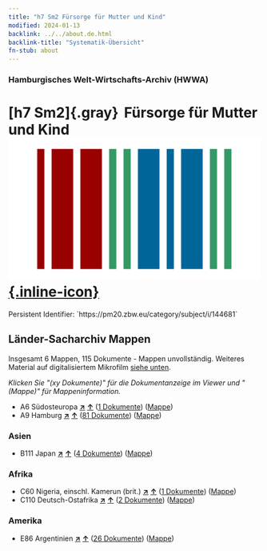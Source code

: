 ```yaml
---
title: "h7 Sm2 Fürsorge für Mutter und Kind"
modified: 2024-01-13
backlink: ../../about.de.html
backlink-title: "Systematik-Übersicht"
fn-stub: about
---
```


### Hamburgisches Welt-Wirtschafts-Archiv (HWWA)

# [h7 Sm2]{.gray}&#8201; Fürsorge für Mutter und Kind &#160; [![Wikidata](/images/Wikidata-logo.svg "Wikidata"){.inline-icon}](http://www.wikidata.org/entity/Q104700095)

<div class="hint">Persistent Identifier: `https://pm20.zbw.eu/category/subject/i/144681`</div>







## Länder-Sacharchiv Mappen






Insgesamt 6 Mappen, 115 Dokumente - Mappen unvollständig. Weiteres Material auf digitalisiertem Mikrofilm [siehe unten](#filmsections).

_Klicken Sie "(xy Dokumente)" für die Dokumentanzeige im Viewer und "(Mappe)" für Mappeninformation._



- A6 Südosteuropa [**&nearr;**](../../../geo/i/140900/about.de.html "Südosteuropa (alle Mappen)") [**&uarr;**](../../../geo/about.de.html#A6 "Ländersystematik") (<a href="https://pm20.zbw.eu/iiifview/folder/sh/140900,144681" title="über: Südosteuropa : Fürsorge für Mutter und Kind" target="_blank">1 Dokumente</a>) ([Mappe](../../../../folder/sh/1409xx/140900/1446xx/144681/about.de.html))
- A9 Hamburg [**&nearr;**](../../../geo/i/140905/about.de.html "Hamburg (alle Mappen)") [**&uarr;**](../../../geo/about.de.html#A9 "Ländersystematik") (<a href="https://pm20.zbw.eu/iiifview/folder/sh/140905,144681" title="über: Hamburg : Fürsorge für Mutter und Kind" target="_blank">81 Dokumente</a>) ([Mappe](../../../../folder/sh/1409xx/140905/1446xx/144681/about.de.html))

### Asien

- B111 Japan [**&nearr;**](../../../geo/i/141272/about.de.html "Japan (alle Mappen)") [**&uarr;**](../../../geo/about.de.html#B111 "Ländersystematik") (<a href="https://pm20.zbw.eu/iiifview/folder/sh/141272,144681" title="über: Japan : Fürsorge für Mutter und Kind" target="_blank">4 Dokumente</a>) ([Mappe](../../../../folder/sh/1412xx/141272/1446xx/144681/about.de.html))

### Afrika

- C60 Nigeria, einschl. Kamerun (brit.) [**&nearr;**](../../../geo/i/141409/about.de.html "Nigeria, einschl. Kamerun (brit.) (alle Mappen)") [**&uarr;**](../../../geo/about.de.html#C60 "Ländersystematik") (<a href="https://pm20.zbw.eu/iiifview/folder/sh/141409,144681" title="über: Nigeria, einschl. Kamerun (brit.) : Fürsorge für Mutter und Kind" target="_blank">1 Dokumente</a>) ([Mappe](../../../../folder/sh/1414xx/141409/1446xx/144681/about.de.html))
- C110 Deutsch-Ostafrika [**&nearr;**](../../../geo/i/141471/about.de.html "Deutsch-Ostafrika (alle Mappen)") [**&uarr;**](../../../geo/about.de.html#C110 "Ländersystematik") (<a href="https://pm20.zbw.eu/iiifview/folder/sh/141471,144681" title="über: Deutsch-Ostafrika : Fürsorge für Mutter und Kind" target="_blank">2 Dokumente</a>) ([Mappe](../../../../folder/sh/1414xx/141471/1446xx/144681/about.de.html))

### Amerika

- E86 Argentinien [**&nearr;**](../../../geo/i/141692/about.de.html "Argentinien (alle Mappen)") [**&uarr;**](../../../geo/about.de.html#E86 "Ländersystematik") (<a href="https://pm20.zbw.eu/iiifview/folder/sh/141692,144681" title="über: Argentinien : Fürsorge für Mutter und Kind" target="_blank">26 Dokumente</a>) ([Mappe](../../../../folder/sh/1416xx/141692/1446xx/144681/about.de.html))



<a id="filmsections" />













